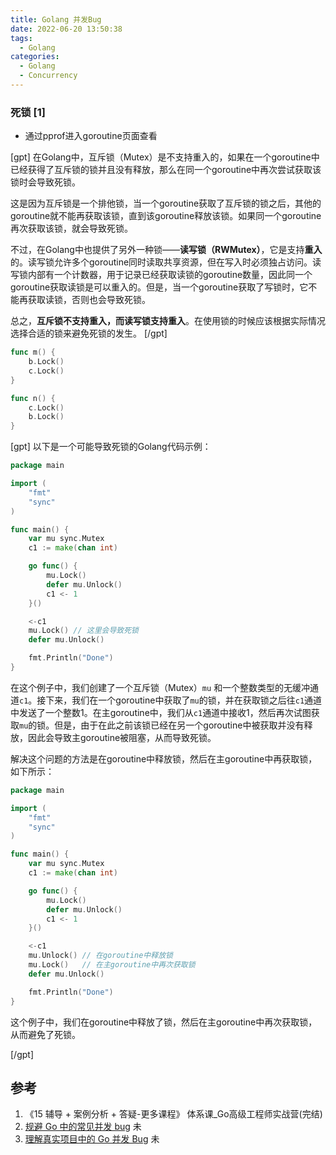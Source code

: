 ```yaml
---
title: Golang 并发Bug
date: 2022-06-20 13:50:38
tags:
  - Golang
categories:
  - Golang 
  - Concurrency
---
```


<p></p>
<!-- more -->

###  死锁 [1]
+ 通过pprof进入goroutine页面查看

[gpt]
在Golang中，互斥锁（Mutex）是不支持重入的，如果在一个goroutine中已经获得了互斥锁的锁并且没有释放，那么在同一个goroutine中再次尝试获取该锁时会导致死锁。

这是因为互斥锁是一个排他锁，当一个goroutine获取了互斥锁的锁之后，其他的goroutine就不能再获取该锁，直到该goroutine释放该锁。如果同一个goroutine再次获取该锁，就会导致死锁。

不过，在Golang中也提供了另外一种锁——**读写锁（RWMutex）**，它是支持**重入**的。读写锁允许多个goroutine同时读取共享资源，但在写入时必须独占访问。读写锁内部有一个计数器，用于记录已经获取读锁的goroutine数量，因此同一个goroutine获取读锁是可以重入的。但是，当一个goroutine获取了写锁时，它不能再获取读锁，否则也会导致死锁。

总之，**互斥锁不支持重入，而读写锁支持重入**。在使用锁的时候应该根据实际情况选择合适的锁来避免死锁的发生。
[/gpt]

``` go
func m() {
	b.Lock()
	c.Lock()
}

func n() {
	c.Lock()
	b.Lock()
}
```

[gpt]
以下是一个可能导致死锁的Golang代码示例：

```go
package main

import (
    "fmt"
    "sync"
)

func main() {
    var mu sync.Mutex
    c1 := make(chan int)

    go func() {
        mu.Lock()
        defer mu.Unlock()
        c1 <- 1
    }()

    <-c1
    mu.Lock() // 这里会导致死锁
    defer mu.Unlock()

    fmt.Println("Done")
}
```

在这个例子中，我们创建了一个互斥锁（Mutex）`mu` 和一个整数类型的无缓冲通道`c1`。接下来，我们在一个goroutine中获取了`mu`的锁，并在获取锁之后往`c1`通道中发送了一个整数1。在主goroutine中，我们从`c1`通道中接收1，然后再次试图获取`mu`的锁。但是，由于在此之前该锁已经在另一个goroutine中被获取并没有释放，因此会导致主goroutine被阻塞，从而导致死锁。

解决这个问题的方法是在goroutine中释放锁，然后在主goroutine中再获取锁，如下所示：

```go
package main

import (
    "fmt"
    "sync"
)

func main() {
    var mu sync.Mutex
    c1 := make(chan int)

    go func() {
        mu.Lock()
        defer mu.Unlock()
        c1 <- 1
    }()

    <-c1
    mu.Unlock() // 在goroutine中释放锁
    mu.Lock()   // 在主goroutine中再次获取锁
    defer mu.Unlock()

    fmt.Println("Done")
}
```

这个例子中，我们在goroutine中释放了锁，然后在主goroutine中再次获取锁，从而避免了死锁。

[/gpt]

## 参考
1. 《15 辅导 + 案例分析 + 答疑-更多课程》  体系课_Go高级工程师实战营(完结) 
100. [规避 Go 中的常见并发 bug](https://zhuanlan.zhihu.com/p/400948709) 未
101. [理解真实项目中的 Go 并发 Bug](https://cloud.tencent.com/developer/article/2211893) 未
